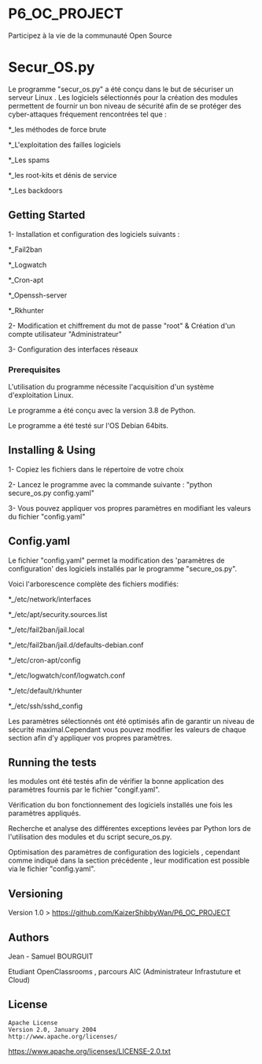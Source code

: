 # P6_OC_PROJECT
Participez à la vie de la communauté Open Source

# Secur_OS.py
Le programme "secur_os.py" a été conçu dans le but de sécuriser un serveur Linux .
Les logiciels sélectionnés pour la création des modules permettent de fournir un bon niveau de sécurité afin de se protéger des cyber-attaques fréquement rencontrées tel que :

*_les méthodes de force brute

*_L'exploitation des failles logiciels 

*_Les spams

*_les root-kits et dénis de service

*_Les backdoors

## Getting Started

1- Installation et configuration des logiciels suivants :

*_Fail2ban

*_Logwatch

*_Cron-apt

*_Openssh-server

*_Rkhunter

2- Modification et chiffrement du mot de passe "root" & Création d'un compte utilisateur "Administrateur"

3- Configuration des interfaces réseaux

### Prerequisites

L'utilisation du programme nécessite l'acquisition d'un système d'exploitation Linux.

Le programme a été conçu avec la version 3.8 de Python.

Le programme a été testé sur l'OS Debian 64bits. 

## Installing & Using

1- Copiez les fichiers dans le répertoire de votre choix

2- Lancez le programme avec la commande suivante : "python secure_os.py config.yaml"

3- Vous pouvez appliquer vos propres paramètres en modifiant les valeurs du fichier "config.yaml"

## Config.yaml 

Le fichier "config.yaml" permet la modification des 'paramètres de configuration' des logiciels installés par le programme "secure_os.py". 

Voici l'arborescence complète des fichiers modifiés:  

*_/etc/network/interfaces

*_/etc/apt/security.sources.list

*_/etc/fail2ban/jail.local

*_/etc/fail2ban/jail.d/defaults-debian.conf

*_/etc/cron-apt/config

*_/etc/logwatch/conf/logwatch.conf

*_/etc/default/rkhunter

*_/etc/ssh/sshd_config

Les paramètres sélectionnés ont été optimisés afin de garantir un niveau de sécurité maximal.Cependant vous pouvez modifier les valeurs de chaque section afin d'y appliquer vos propres paramètres. 



## Running the tests

les modules ont été testés afin de vérifier la bonne application des paramètres fournis par le fichier "congif.yaml".

Vérification du bon fonctionnement des logiciels installés une fois les paramètres appliqués.

Recherche et analyse des différentes exceptions levées par Python lors de l'utilisation des modules et du script secure_os.py.

Optimisation des paramètres de configuration des logiciels , cependant comme indiqué dans la section précédente , leur modification est possible via le fichier "config.yaml". 


## Versioning

Version 1.0 > https://github.com/KaizerShibbyWan/P6_OC_PROJECT

## Authors

Jean - Samuel BOURGUIT 

Etudiant OpenClassrooms , parcours AIC (Administrateur Infrastuture et Cloud)

## License
    Apache License
    Version 2.0, January 2004
    http://www.apache.org/licenses/
https://www.apache.org/licenses/LICENSE-2.0.txt
